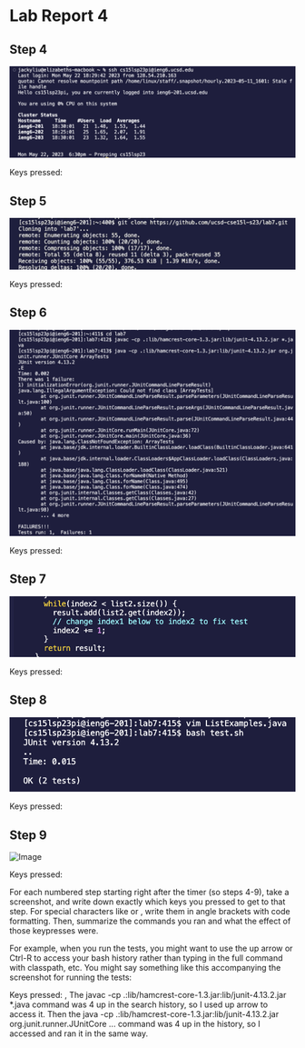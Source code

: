 # Lab Report 4

## Step 4
![Image](step4.png)

Keys pressed:

## Step 5
![Image](step5.png)

Keys pressed: 

## Step 6
![Image](step6.png)

Keys pressed:

## Step 7
![Image](step7.png)

Keys pressed:

## Step 8
![Image](step8.png)

Keys pressed:

## Step 9
![Image](step9.png)

Keys pressed:





For each numbered step starting right after the timer (so steps 4-9), take a screenshot, and write down exactly which keys you pressed to get to that step. For special characters like <enter> or <tab>, write them in angle brackets with code formatting. Then, summarize the commands you ran and what the effect of those keypresses were.

For example, when you run the tests, you might want to use the up arrow or Ctrl-R to access your bash history rather than typing in the full command with classpath, etc. You might say something like this accompanying the screenshot for running the tests:

Keys pressed: <up><up><up><up><enter>, <up><up><up><up><enter> The javac -cp .:lib/hamcrest-core-1.3.jar:lib/junit-4.13.2.jar *.java command was 4 up in the search history, so I used up arrow to access it. Then the java -cp .:lib/hamcrest-core-1.3.jar:lib/junit-4.13.2.jar org.junit.runner.JUnitCore ... command was 4 up in the history, so I accessed and ran it in the same way.


  
